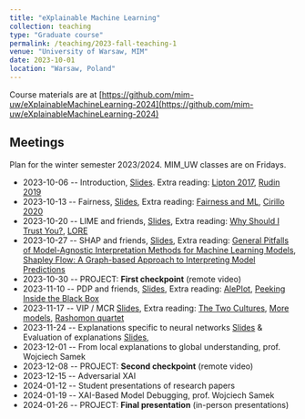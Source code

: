 ```yaml
---
title: "eXplainable Machine Learning"
collection: teaching
type: "Graduate course"
permalink: /teaching/2023-fall-teaching-1
venue: "University of Warsaw, MIM"
date: 2023-10-01
location: "Warsaw, Poland"
---
```


Course materials are at [https://github.com/mim-uw/eXplainableMachineLearning-2024](https://github.com/mim-uw/eXplainableMachineLearning-2024)


## Meetings

Plan for the winter semester 2023/2024. MIM_UW classes are on Fridays. 

* 2023-10-06  --  Introduction, [Slides](https://htmlpreview.github.io/?https://raw.githubusercontent.com/mim-uw/eXplainableMachineLearning-2024/main/Lectures/01_introduction.html). Extra reading: [Lipton 2017](https://arxiv.org/abs/1606.03490), [Rudin 2019](https://arxiv.org/abs/1811.10154)
* 2023-10-13  --  Fairness, [Slides](https://htmlpreview.github.io/?https://raw.githubusercontent.com/mim-uw/eXplainableMachineLearning-2024/main/Lectures/02_fairness.html), Extra reading: [Fairness and ML](https://fairmlbook.org/), [Cirillo 2020](https://www.nature.com/articles/s41746-020-0288-5)
* 2023-10-20  --  LIME and friends, [Slides](https://htmlpreview.github.io/?https://raw.githubusercontent.com/mim-uw/eXplainableMachineLearning-2024/main/Lectures/03_lime.html), Extra reading: [Why Should I Trust You?](https://arxiv.org/abs/1602.04938), [LORE](https://arxiv.org/abs/1805.10820)
* 2023-10-27  --  SHAP and friends, [Slides](https://htmlpreview.github.io/?https://raw.githubusercontent.com/mim-uw/eXplainableMachineLearning-2024/main/Lectures/04_shap.html#/title-slide), Extra reading: [General Pitfalls of Model-Agnostic Interpretation Methods for Machine Learning Models](https://arxiv.org/abs/2007.04131), [Shapley Flow: A Graph-based Approach to Interpreting Model Predictions](https://arxiv.org/abs/2010.14592)
* 2023-10-30  --  PROJECT: **First checkpoint** (remote video)
* 2023-11-10  --  PDP and friends, [Slides](https://htmlpreview.github.io/?https://raw.githubusercontent.com/mim-uw/eXplainableMachineLearning-2024/main/Lectures/06_pdp.html#/title-slide), Extra reading: [AlePlot](https://academic.oup.com/jrsssb/article/82/4/1059/7056085), [Peeking Inside the Black Box](https://arxiv.org/pdf/1309.6392.pdf)
* 2023-11-17  --  VIP / MCR	[Slides](https://htmlpreview.github.io/?https://raw.githubusercontent.com/mim-uw/eXplainableMachineLearning-2024/main/Lectures/05_vip.html#/title-slide), Extra reading: [The Two Cultures](http://www2.math.uu.se/~thulin/mm/breiman.pdf), [More models](https://doi.org/10.1007/s11222-021-10057-z), [Rashomon quartet](https://arxiv.org/pdf/2302.13356.pdf)
* 2023-11-24  --  Explanations specific to neural networks [Slides](https://htmlpreview.github.io/?https://raw.githubusercontent.com/mim-uw/eXplainableMachineLearning-2024/main/Lectures/07_networks.html) & Evaluation of explanations [Slides](https://htmlpreview.github.io/?https://raw.githubusercontent.com/mim-uw/eXplainableMachineLearning-2024/main/Lectures/08_evaluation.html),
* 2023-12-01  --  From local explanations to global understanding, prof. Wojciech Samek
* 2023-12-08  --  PROJECT: **Second checkpoint** (remote video)
* 2023-12-15  --  Adversarial XAI
* 2024-01-12  --  Student presentations	of research papers
* 2024-01-19  --  XAI-Based Model Debugging, prof. Wojciech Samek
* 2024-01-26  --  PROJECT: **Final presentation** (in-person presentations)

